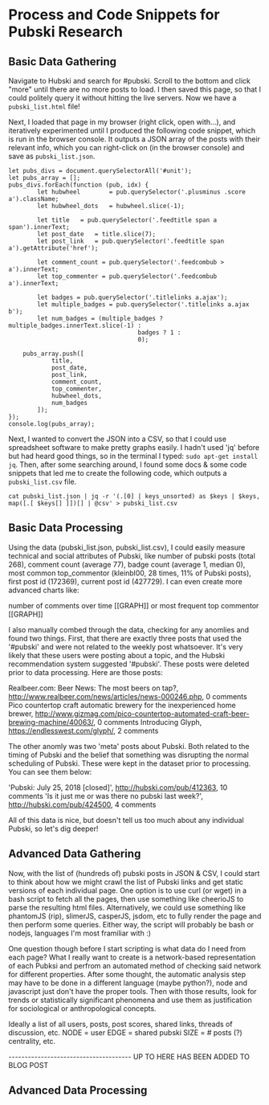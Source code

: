 # Process and Code Snippets for Pubski Research

## Basic Data Gathering

Navigate to Hubski and search for #pubski. Scroll to the bottom and click "more" until there are no more posts to load. I then saved this page, so that I could politely query it without hitting the live servers. Now we have a `pubski_list.html` file!

Next, I loaded that page in my browser (right click, open with...), and iteratively experimented until I produced the following code snippet, which is run in the browser console. It outputs a JSON array of the posts with their relevant info, which you can right-click on (in the browser console) and save as `pubski_list.json`.

```
let pubs_divs = document.querySelectorAll('#unit');
let pubs_array = [];
pubs_divs.forEach(function (pub, idx) { 
        let hubwheel	    = pub.querySelector('.plusminus .score a').className;
        let hubwheel_dots   = hubwheel.slice(-1);

        let title	= pub.querySelector('.feedtitle span a span').innerText;
        let post_date	= title.slice(7);
        let post_link	= pub.querySelector('.feedtitle span a').getAttribute('href');

        let comment_count = pub.querySelector('.feedcombub > a').innerText;
        let top_commenter = pub.querySelector('.feedcombub a').innerText;
        
        let badges = pub.querySelector('.titlelinks a.ajax');
        let multiple_badges = pub.querySelector('.titlelinks a.ajax b');
        let num_badges = (multiple_badges ? multiple_badges.innerText.slice(-1) : 
                                    badges ? 1 :
                                    0);

	pubs_array.push([
            title,
            post_date,
            post_link,
            comment_count,
            top_commenter,
            hubwheel_dots,
            num_badges
        ]);
});
console.log(pubs_array);
```

Next, I wanted to convert the JSON into a CSV, so that I could use spreadsheet software to make pretty graphs easily. I hadn't used 'jq' before but had heard good things, so in the terminal I typed: `sudo apt-get install jq`. Then, after some searching around, I found some docs & some code snippets that led me to create the following code, which outputs a `pubski_list.csv` file. 

`cat pubski_list.json | jq -r '(.[0] | keys_unsorted) as $keys | $keys, map([.[ $keys[] ]])[] | @csv' > pubski_list.csv`


## Basic Data Processing

Using the data (pubski_list.json, pubski_list.csv), I could easily measure technical and social attributes of Pubski, like number of pubski posts (total 268), comment count (average 77), badge count (average 1, median 0), most common top_commentor (kleinbl00, 28 times, 11% of Pubski posts), first post id (172369), current post id (427729). I can even create more advanced charts like:

number of comments over time [[GRAPH]]
or 
most frequent top commentor [[GRAPH]]

I also manually combed through the data, checking for any anomlies and found two things. First, that there are exactly three posts that used the '#pubski' and were not related to the weekly post whatsoever. It's very likely that these users were posting about a topic, and the Hubski recommendation system suggested '#pubski'. These posts were deleted prior to data processing. Here are those posts:

Realbeer.com: Beer News: The most beers on tap?, http://www.realbeer.com/news/articles/news-000246.php, 0 comments
Pico countertop craft automatic brewery for the inexperienced home brewer, http://www.gizmag.com/pico-countertop-automated-craft-beer-brewing-machine/40063/, 0 comments
Introducing Glyph, https://endlesswest.com/glyph/, 2 comments

The other anomly was two 'meta' posts about Pubski. Both related to the timing of Pubski and the belief that something was disrupting the normal scheduling of Pubski. These were kept in the dataset prior to processing. You can see them below:

'Pubski: July 25, 2018 [closed]', http://hubski.com/pub/412363, 10 comments
'Is it just me or was there no pubski last week?', http://hubski.com/pub/424500, 4 comments

All of this data is nice, but doesn't tell us too much about any individual Pubski, so let's dig deeper!

## Advanced Data Gathering

Now, with the list of (hundreds of) pubski posts in JSON & CSV, I could start to think about how we might crawl the list of Pubski links and get static versions of each individual page. One option is to use curl (or wget) in a bash script to fetch all the pages, then use something like cheerioJS to parse the resulting html files. Alternatively, we could use something like phantomJS (rip), slimerJS, casperJS, jsdom, etc to fully render the page and then perform some queries. Either way, the script will probably be bash or nodejs, languages I'm most framiliar with :)

One question though before I start scripting is what data do I need from each page? What I really want to create is a network-based representation of each Pubksi and perfrom an automated method of checking said network for different properties. After some thought, the automatic analysis step may have to be done in a different language (maybe python?), node and javascript just don't have the proper tools. Then with those results, look for trends or statistically significant phenomena and use them as justification for sociological or anthropological concepts. 

Ideally a list of all users, posts, post scores, shared links, threads of discussion, etc. 
NODE = user
EDGE = shared pubski
SIZE = # posts (?)
centrality, etc. 

-------------------------------------- UP TO HERE HAS BEEN ADDED TO BLOG POST


## Advanced Data Processing


